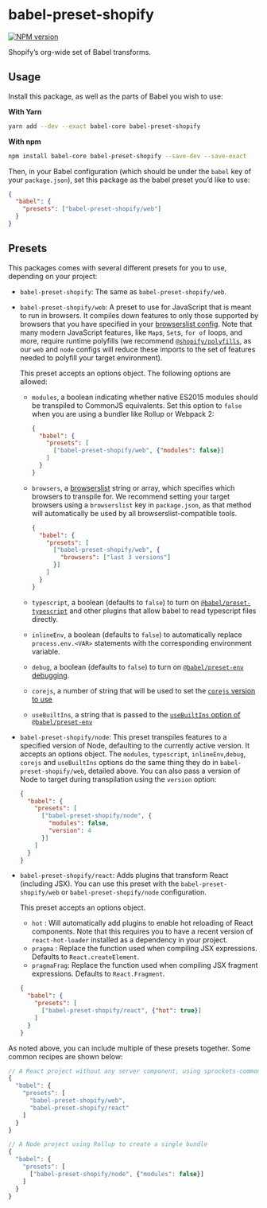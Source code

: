 # babel-preset-shopify

[![NPM version][npm-image]][npm-url]

Shopify’s org-wide set of Babel transforms.

## Usage

Install this package, as well as the parts of Babel you wish to use:

**With Yarn**

```bash
yarn add --dev --exact babel-core babel-preset-shopify
```

**With npm**

```bash
npm install babel-core babel-preset-shopify --save-dev --save-exact
```

Then, in your Babel configuration (which should be under the `babel` key of your `package.json`), set this package as the babel preset you’d like to use:

```json
{
  "babel": {
    "presets": ["babel-preset-shopify/web"]
  }
}
```

## Presets

This packages comes with several different presets for you to use, depending on your project:

- `babel-preset-shopify`: The same as `babel-preset-shopify/web`.

- `babel-preset-shopify/web`: A preset to use for JavaScript that is meant to run in browsers. It compiles down features to only those supported by browsers that you have specified in your [browserslist config](https://github.com/browserslist/browserslist). Note that many modern JavaScript features, like `Map`s, `Set`s, `for of` loops, and more, require runtime polyfills (we recommend [`@shopify/polyfills`](https://github.com/Shopify/quilt/tree/master/packages/polyfills), as our `web` and `node` configs will reduce these imports to the set of features needed to polyfill your target environment).

  This preset accepts an options object. The following options are allowed:

    - `modules`, a boolean indicating whether native ES2015 modules should be transpiled to CommonJS equivalents. Set this option to `false` when you are using a bundler like Rollup or Webpack 2:

      ```json
      {
        "babel": {
          "presets": [
            ["babel-preset-shopify/web", {"modules": false}]
          ]
        }
      }
      ```

    - `browsers`, a [browserslist](https://github.com/ai/browserslist) string or array, which specifies which browsers to transpile for. We recommend setting your target browsers using a `browserslist` key in `package.json`, as that method will automatically be used by all browserslist-compatible tools.

      ```json
      {
        "babel": {
          "presets": [
            ["babel-preset-shopify/web", {
              "browsers": ["last 3 versions"]
            }]
          ]
        }
      }
      ```

    - `typescript`, a boolean (defaults to `false`) to turn on [`@babel/preset-typescript`](https://babeljs.io/docs/en/babel-preset-typescript) and  other plugins that allow babel to read typescript files directly.

    - `inlineEnv`, a boolean (defaults to `false`) to automatically replace `process.env.<VAR>` statements with the corresponding environment variable.

    - `debug`, a boolean (defaults to `false`) to turn on [`@babel/preset-env` debugging](https://github.com/babel/babel/tree/master/packages/babel-preset-env#debug).

    - `corejs`, a number of string that will be used to set the [`corejs` version to use](https://babeljs.io/blog/2019/03/19/7.4.0#core-js-3-7646-https-githubcom-babel-babel-pull-7646)

    - `useBuiltIns`, a string that is passed to the [`useBuiltIns` option of `@babel/preset-env`](https://babeljs.io/docs/en/babel-preset-env#usebuiltins)

- `babel-preset-shopify/node`: This preset transpiles features to a specified version of Node, defaulting to the currently active version. It accepts an options object. The `modules`, `typescript`, `inlineEnv`,`debug`, `corejs` and `useBuiltIns` options do the same thing they do in `babel-preset-shopify/web`, detailed above. You can also pass a version of Node to target during transpilation using the `version` option:

  ```json
  {
    "babel": {
      "presets": [
        ["babel-preset-shopify/node", {
          "modules": false,
          "version": 4
        }]
      ]
    }
  }
  ```

- `babel-preset-shopify/react`: Adds plugins that transform React (including JSX). You can use this preset with the `babel-preset-shopify/web` or `babel-preset-shopify/node` configuration.

  This preset accepts an options object.
  - `hot` : Will automatically add plugins to enable hot reloading of React components. Note that this requires you to have a recent version of `react-hot-loader` installed as a dependency in your project.
  - `pragma` : Replace the function used when compiling JSX expressions. Defaults to `React.createElement`.
  - `pragmaFrag`: Replace the function used when compiling JSX fragment expressions. Defaults to `React.Fragment`.

  ```json
  {
    "babel": {
      "presets": [
        ["babel-preset-shopify/react", {"hot": true}]
      ]
    }
  }
  ```

As noted above, you can include multiple of these presets together. Some common recipes are shown below:

```js
// A React project without any server component, using sprockets-commoner for bundling
{
  "babel": {
    "presets": [
      "babel-preset-shopify/web",
      "babel-preset-shopify/react"
    ]
  }
}

// A Node project using Rollup to create a single bundle
{
  "babel": {
    "presets": [
      ["babel-preset-shopify/node", {"modules": false}]
    ]
  }
}
```

[npm-url]: https://npmjs.org/package/babel-preset-shopify
[npm-image]: http://img.shields.io/npm/v/babel-preset-shopify.svg?style=flat-square
